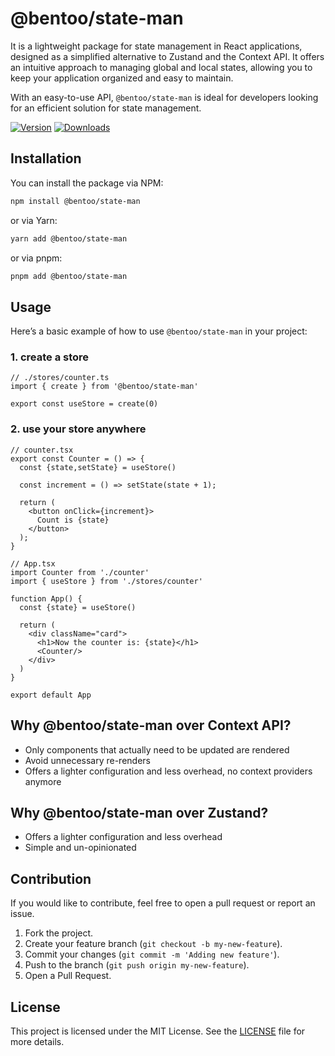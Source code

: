 # @bentoo/state-man

It is a lightweight package for state management in React applications, designed as a simplified alternative to Zustand and the Context API. It offers an intuitive approach to managing global and local states, allowing you to keep your application organized and easy to maintain.

With an easy-to-use API, `@bentoo/state-man` is ideal for developers looking for an efficient solution for state management.

[![Version](https://img.shields.io/npm/v/@bentoo/state-man?style=flat&colorA=000000&colorB=000000)](https://www.npmjs.com/package/@bentoo/state-man)
[![Downloads](https://img.shields.io/npm/dt/@bentoo/state-man.svg?style=flat&colorA=000000&colorB=000000)](https://www.npmjs.com/package/@bentoo/state-man)

## Installation

You can install the package via NPM:

```bash
npm install @bentoo/state-man
```

or via Yarn:

```bash
yarn add @bentoo/state-man
```

or via pnpm:

```bash
pnpm add @bentoo/state-man
```

## Usage

Here’s a basic example of how to use `@bentoo/state-man` in your project:

### 1. create a store
```tsx
// ./stores/counter.ts
import { create } from '@bentoo/state-man'

export const useStore = create(0)

```
### 2. use your store anywhere
```tsx
// counter.tsx
export const Counter = () => {
  const {state,setState} = useStore()

  const increment = () => setState(state + 1);

  return (
    <button onClick={increment}>
      Count is {state}
    </button>
  );
}

// App.tsx
import Counter from './counter'
import { useStore } from './stores/counter'

function App() {
  const {state} = useStore()

  return (
    <div className="card">
      <h1>Now the counter is: {state}</h1>
      <Counter/>
    </div>
  )
}

export default App
```

## Why @bentoo/state-man over Context API?
- Only components that actually need to be updated are rendered
- Avoid unnecessary re-renders
- Offers a lighter configuration and less overhead, no context providers anymore

## Why @bentoo/state-man over Zustand?
- Offers a lighter configuration and less overhead
- Simple and un-opinionated

## Contribution

If you would like to contribute, feel free to open a pull request or report an issue.

1. Fork the project.
2. Create your feature branch (`git checkout -b my-new-feature`).
3. Commit your changes (`git commit -m 'Adding new feature'`).
4. Push to the branch (`git push origin my-new-feature`).
5. Open a Pull Request.

## License

This project is licensed under the MIT License. See the [LICENSE](LICENSE) file for more details.